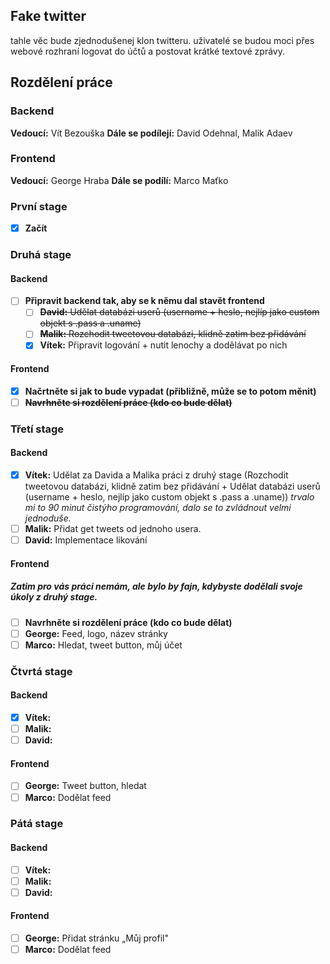 ## Fake twitter

tahle věc bude zjednodušenej klon twitteru. uživatelé se budou moci přes webové rozhraní logovat do účtů a postovat krátké textové zprávy.

## Rozdělení práce

### Backend
**Vedoucí:** Vít Bezouška 
**Dále se podílejí:** David Odehnal, Malik Adaev
### Frontend
**Vedoucí:** George Hraba
**Dále se podílí:** Marco Maťko



### První stage
- [x] **Začít**

### Druhá stage
#### Backend
- [ ] **Připravit backend tak, aby se k němu dal stavět frontend**
	- [ ] ~~**David:** Udělat databázi userů (username + heslo, nejlíp jako custom objekt s .pass a .uname)~~
	- [ ] ~~**Malik:** Rozchodit tweetovou databázi, klidně zatim bez přidávání~~
	- [X] **Vítek:** Připravit logování + nutit lenochy a dodělávat po nich

#### Frontend
- [X] **Načrtněte si jak to bude vypadat (přibližně, může se to potom měnit)**
- [ ] ~~**Navrhněte si rozdělení práce (kdo co bude dělat)**~~

### Třetí stage
#### Backend
- [X] **Vítek:** Udělat za Davida a Malika práci z druhý stage (Rozchodit tweetovou databázi, klidně zatim bez přidávání + Udělat databázi userů (username + heslo, nejlíp jako custom objekt s .pass a .uname)) *trvalo mi to 90 minut čistýho programování, dalo se to zvládnout velmi jednoduše.*
- [ ] **Malik:** Přidat get tweets od jednoho usera.
- [ ] **David:** Implementace likování
#### Frontend
##### Zatim pro vás práci nemám, ale bylo by fajn, kdybyste dodělali svoje úkoly z druhý stage.
- [ ] **Navrhněte si rozdělení práce (kdo co bude dělat)**
- [ ] **George:** Feed, logo, název stránky
- [ ] **Marco:** Hledat, tweet button, můj účet

### Čtvrtá stage
#### Backend
- [X] **Vítek:** 
- [ ] **Malik:** 
- [ ] **David:** 
#### Frontend
- [ ] **George:** Tweet button, hledat 
- [ ] **Marco:** Dodělat feed

### Pátá stage
#### Backend
- [ ] **Vítek:** 
- [ ] **Malik:** 
- [ ] **David:** 
#### Frontend
- [ ] **George:** Přidat stránku „Můj profil"
- [ ] **Marco:** Dodělat feed
